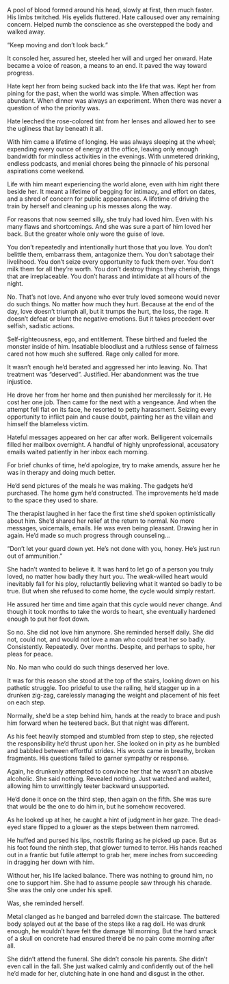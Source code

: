 A pool of blood formed around his head, slowly at first, then much faster. His limbs twitched. His eyelids fluttered. Hate calloused over any remaining concern. Helped numb the conscience as she overstepped the body and walked away. 

“Keep moving and don’t look back.”

It consoled her, assured her, steeled her will and urged her onward. Hate became a voice of reason, a means to an end. It paved the way toward progress. 

Hate kept her from being sucked back into the life that was. Kept her from pining for the past, when the world was simple. When affection was abundant. When dinner was always an experiment. When there was never a question of who the priority was.

Hate leeched the rose-colored tint from her lenses and allowed her to see the ugliness that lay beneath it all.

With him came a lifetime of longing. He was always sleeping at the wheel; expending every ounce of energy at the office, leaving only enough bandwidth for mindless activities in the evenings. With unmetered drinking, endless podcasts, and menial chores being the pinnacle of his personal aspirations come weekend. 

Life with him meant experiencing the world alone, even with him right there beside her. It meant a lifetime of begging for intimacy, and effort on dates, and a shred of concern for public appearances. A lifetime of driving the train by herself and cleaning up his messes along the way.

For reasons that now seemed silly, she truly had loved him. Even with his many flaws and shortcomings. And she was sure a part of him loved her back. But the greater whole only wore the guise of love. 

You don’t repeatedly and intentionally hurt those that you love. You don’t belittle them, embarrass them, antagonize them. You don’t sabotage their livelihood. You don’t seize every opportunity to fuck them over. You don’t milk them for all they’re worth. You don’t destroy things they cherish, things that are irreplaceable. You don’t harass and intimidate at all hours of the night. 

No. That’s not love. And anyone who ever truly loved someone would never do such things. No matter how much they hurt. Because at the end of the day, love doesn’t triumph all, but it trumps the hurt, the loss, the rage. It doesn’t defeat or blunt the negative emotions. But it takes precedent over selfish, sadistic actions. 

Self-righteousness, ego, and entitlement. These birthed and fueled the monster inside of him. Insatiable bloodlust and a ruthless sense of fairness cared not how much she suffered. Rage only called for more.

It wasn’t enough he’d berated and aggressed her into leaving. No. That treatment was “deserved”. Justified. Her abandonment was the true injustice. 

He drove her from her home and then punished her mercilessly for it. He cost her one job. Then came for the next with a vengeance. And when the attempt fell flat on its face, he resorted to petty harassment. Seizing every opportunity to inflict pain and cause doubt, painting her as the villain and himself the blameless victim.

Hateful messages appeared on her car after work. Belligerent voicemails filled her mailbox overnight. A handful of highly unprofessional, accusatory emails waited patiently in her inbox each morning. 

For brief chunks of time, he’d apologize, try to make amends, assure her he was in therapy and doing much better. 

He’d send pictures of the meals he was making. The gadgets he’d purchased. The home gym he’d constructed. The improvements he’d made to the space they used to share.

The therapist laughed in her face the first time she’d spoken optimistically about him. She’d shared her relief at the return to normal. No more messages, voicemails, emails. He was even being pleasant. Drawing her in again. He’d made so much progress through counseling…

“Don’t let your guard down yet. He’s not done with you, honey. He’s just run out of ammunition.” 

She hadn’t wanted to believe it. It was hard to let go of a person you truly loved, no matter how badly they hurt you. The weak-willed heart would inevitably fall for his ploy, reluctantly believing what it wanted so badly to be true. But when she refused to come home, the cycle would simply restart.

He assured her time and time again that this cycle would never change. And though it took months to take the words to heart, she eventually hardened enough to put her foot down.

So no. She did not love him anymore. She reminded herself daily. She did not, could not, and would not love a man who could treat her so badly. Consistently. Repeatedly. Over months. Despite, and perhaps to spite, her pleas for peace.

No. No man who could do such things deserved her love. 

It was for this reason she stood at the top of the stairs, looking down on his pathetic struggle. Too prideful to use the railing, he’d stagger up in a drunken zig-zag, carelessly managing the weight and placement of his feet on each step. 

Normally, she’d be a step behind him, hands at the ready to brace and push him forward when he teetered back. But that night was different. 

As his feet heavily stomped and stumbled from step to step, she rejected the responsibility he’d thrust upon her. She looked on in pity as he bumbled and babbled between effortful strides. His words came in breathy, broken fragments. His questions failed to garner sympathy or response.

Again, he drunkenly attempted to convince her that he wasn’t an abusive alcoholic. She said nothing. Revealed nothing. Just watched and waited, allowing him to unwittingly teeter backward unsupported. 

He’d done it once on the third step, then again on the fifth. She was sure that would be the one to do him in, but he somehow recovered. 

As he looked up at her, he caught a hint of judgment in her gaze. The dead-eyed stare flipped to a glower as the steps between them narrowed. 

He huffed and pursed his lips, nostrils flaring as he picked up pace. But as his foot found the ninth step, that glower turned to terror. His hands reached out in a frantic but futile attempt to grab her, mere inches from succeeding in dragging her down with him. 

Without her, his life lacked balance. There was nothing to ground him, no one to support him. She had to assume people saw through his charade. She was the only one under his spell. 

Was, she reminded herself.

Metal clanged as he banged and barreled down the staircase. The battered body splayed out at the base of the steps like a rag doll. He was drunk enough, he wouldn’t have felt the damage ‘til morning. But the hard smack of a skull on concrete had ensured there’d be no pain come morning after all. 

She didn’t attend the funeral. She didn’t console his parents. She didn’t even call in the fall. She just walked calmly and confidently out of the hell he’d made for her, clutching hate in one hand and disgust in the other.